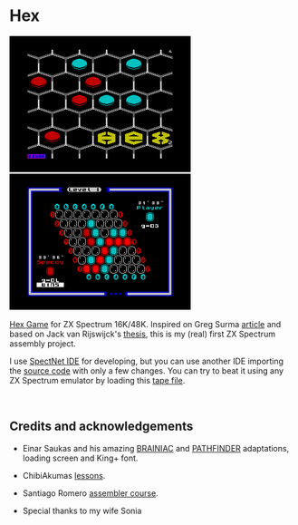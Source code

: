 # Hex
![Screenshot](https://github.com/Antonio-Luque/Hex/blob/master/hex-load.png)
![Screenshot](https://github.com/Antonio-Luque/Hex/blob/master/hex-ingame.png)

[Hex Game](https://en.wikipedia.org/wiki/Hex_(board_game)) for ZX Spectrum 16K/48K. Inspired on Greg Surma [article](https://gsurma.medium.com/hex-creating-intelligent-opponents-with-minimax-driven-ai-part-1-%CE%B1-%CE%B2-pruning-cc1df850e5bd) and based on Jack van Rijswijck's [thesis](https://webdocs.cs.ualberta.ca/~hayward/theses/jackmsc.pdf), this is my (real) first ZX Spectrum assembly project. 

I use [SpectNet IDE](https://dotneteer.github.io/spectnetide/) for developing, but you can use another IDE importing the [source code](https://github.com/Antonio-Luque/Hex/tree/master/Z80CodeFiles) with only a few changes. You can try to beat it using any ZX Spectrum emulator by loading this [tape file](https://github.com/Antonio-Luque/Hex/raw/master/TapeFiles/Hex2.tap).

<br>

## Credits and acknowledgements

- Einar Saukas and his amazing [BRAINIAC](https://spectrumcomputing.co.uk/entry/31171/ZX-Spectrum/BRAINIAC) and [PATHFINDER](https://spectrumcomputing.co.uk/entry/28178/ZX-Spectrum/PATHFINDER) adaptations, loading screen and King+ font.
- ChibiAkumas [lessons](https://www.chibiakumas.com/z80/simplesamples.php#LessonS2).
- Santiago Romero [assembler course](https://wiki.speccy.org/cursos/ensamblador/indice).
 
- Special thanks to my wife Sonia
